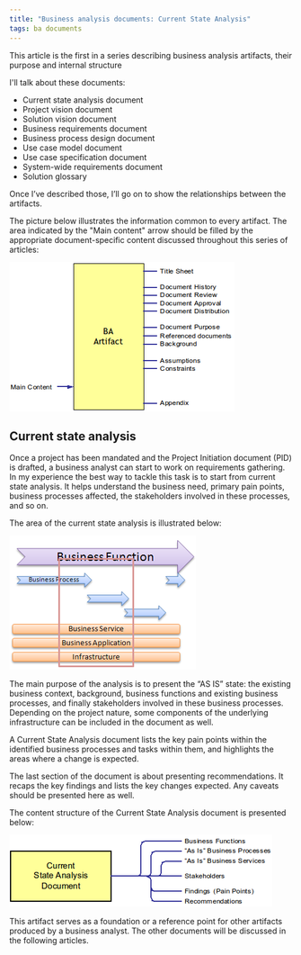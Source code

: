 ```yaml
---
title: "Business analysis documents: Current State Analysis"
tags: ba documents
---
```


This article is the first in a series describing business analysis artifacts, their purpose and internal structure

I'll talk about these documents:

*   Current state analysis document
*   Project vision document
*   Solution vision document
*   Business requirements document
*   Business process design document
*   Use case model document
*   Use case specification document
*   System-wide requirements document
*   Solution glossary

Once I’ve described those, I’ll go on to show the relationships between the artifacts.

The picture below illustrates the information common to every artifact. The area indicated by the "Main content" arrow should be filled by the appropriate document-specific content discussed throughout this series of articles:

<img src = "/img/artifact-structure.png" /><br/>

## Current state analysis

Once a project has been mandated and the Project Initiation document (PID) is drafted, a business analyst can start to work on requirements gathering. In my experience the best way to tackle this task is to start from current state analysis. It helps understand the business need, primary pain points, business processes affected, the stakeholders involved in these processes, and so on.

The area of the current state analysis is illustrated below:

<img src = "/img/current-state-analysis-area.png" /><br/>

The main purpose of the analysis is to present the “AS IS” state: the existing business context, background, business functions and existing business processes, and finally stakeholders involved in these business processes. Depending on the project nature, some components of the underlying infrastructure can be included in the document as well.

A Current State Analysis document lists the key pain points within the identified business processes and tasks within them, and highlights the areas where a change is expected.

The last section of the document is about presenting recommendations. It recaps the key findings and lists the key changes expected. Any caveats should be presented here as well.

The content structure of the Current State Analysis document is presented below:

<img src = "/img/current-state-analysis-structure1.png" /><br/>

This artifact serves as a foundation or a reference point for other artifacts produced by a business analyst. The other documents will be discussed in the following articles.
